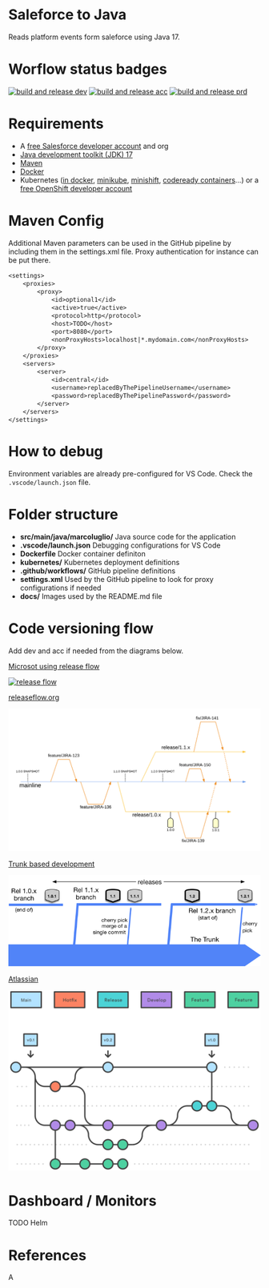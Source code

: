 # Saleforce to Java

Reads platform events form saleforce using Java 17.


# Worflow status badges

[![build and release dev](https://github.com/MarcoLuglio/salesforce-java17-maven/actions/workflows/build-release-development.yml/badge.svg?branch=development)](https://github.com/MarcoLuglio/salesforce-java17-maven/actions/workflows/build-release-development.yml)
[![build and release acc](https://github.com/MarcoLuglio/salesforce-java17-maven/actions/workflows/build-release-acceptance.yml/badge.svg?branch=acceptance)](https://github.com/MarcoLuglio/salesforce-java17-maven/actions/workflows/build-release-acceptance.yml)
[![build and release prd](https://github.com/MarcoLuglio/salesforce-java17-maven/actions/workflows/build-release-production.yml/badge.svg?branch=main)](https://github.com/MarcoLuglio/salesforce-java17-maven/actions/workflows/build-release-production.yml)


# Requirements

* A [free Salesforce developer account](https://developer.salesforce.com/signup) and org
* [Java development toolkit (JDK) 17]()
* [Maven](https://maven.apache.org/)
* [Docker](https://www.azul.com/downloads/?version=java-17-lts&package=jdk)
* Kubernetes ([in docker](https://docs.docker.com/desktop/kubernetes/), [minikube](https://minikube.sigs.k8s.io/docs/start/), [minishift](https://docs.okd.io/3.11/minishift/getting-started/installing.html), [codeready containers](https://github.com/code-ready/crc)…) or a [free OpenShift developer account](https://developers.redhat.com/developer-sandbox)


# Maven Config

Additional Maven parameters can be used in the GitHub pipeline by including them in the settings.xml file. Proxy authentication for instance can be put there.

```
<settings>
	<proxies>
		<proxy>
			<id>optional1</id>
			<active>true</active>
			<protocol>http</protocol>
			<host>TODO</host>
			<port>8080</port>
			<nonProxyHosts>localhost|*.mydomain.com</nonProxyHosts>
		</proxy>
	</proxies>
	<servers>
		<server>
			<id>central</id>
			<username>replacedByThePipelineUsername</username>
			<password>replacedByThePipelinePassword</password>
		</server>
	</servers>
</settings>
```


# How to debug

Environment variables are already pre-configured for VS Code.
Check the `.vscode/launch.json` file.


# Folder structure

* **src/main/java/marcoluglio/** Java source code for the application
* **.vscode/launch.json** Debugging configurations for VS Code
* **Dockerfile** Docker container definiton
* **kubernetes/** Kubernetes deployment definitions
* **.github/workflows/** GitHub pipeline definitions
* **settings.xml** Used by the GitHub pipeline to look for proxy configurations if needed
* **docs/** Images used by the README.md file


# Code versioning flow

Add dev and acc if needed from the diagrams below.

[Microsot using release flow](https://devblogs.microsoft.com/devops/release-flow-how-we-do-branching-on-the-vsts-team/)

[![release flow](https://devblogs.microsoft.com/devops/wp-content/uploads/sites/6/2018/04/branchstrategy-releaseflow.png)](https://devblogs.microsoft.com/devops/release-flow-how-we-do-branching-on-the-vsts-team/)

[releaseflow.org](http://releaseflow.org/)

[![releaseflow.org](docs/release-x-advanced-light.png)](http://releaseflow.org/)

[Trunk based development](https://trunkbaseddevelopment.com/branch-for-release/)

[![Trunk based development](docs/branch_for_release.png)](https://trunkbaseddevelopment.com/branch-for-release/)

[Atlassian](https://www.atlassian.com/git/tutorials/comparing-workflows/gitflow-workflow)

[![Atlassian](docs/atlassian.svg)](https://www.atlassian.com/git/tutorials/comparing-workflows/gitflow-workflow)


# Dashboard / Monitors

TODO Helm


# References

A